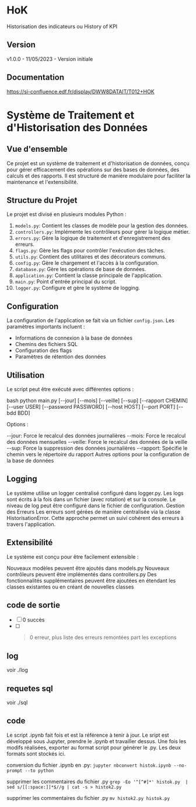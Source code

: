 # HoK

Historisation des indicateurs ou History of KPI

## Version
v1.0.0 - 11/05/2023 - Version initiale

## Documentation
https://si-confluence.edf.fr/display/DWW8DATAIT/T012+HOK

# Système de Traitement et d'Historisation des Données

## Vue d'ensemble

Ce projet est un système de traitement et d'historisation de données, conçu pour gérer efficacement des opérations sur des bases de données, des calculs et des rapports. Il est structuré de manière modulaire pour faciliter la maintenance et l'extensibilité.

## Structure du Projet

Le projet est divisé en plusieurs modules Python :

1. `models.py`: Contient les classes de modèle pour la gestion des données.
2. `controllers.py`: Implémente les contrôleurs pour gérer la logique métier.
3. `errors.py`: Gère la logique de traitement et d'enregistrement des erreurs.
4. `flags.py`: Gère les flags pour contrôler l'exécution des tâches.
5. `utils.py`: Contient des utilitaires et des décorateurs communs.
6. `config.py`: Gère le chargement et l'accès à la configuration.
7. `database.py`: Gère les opérations de base de données.
8. `application.py`: Contient la classe principale de l'application.
9. `main.py`: Point d'entrée principal du script.
10. `logger.py`: Configure et gère le système de logging.

## Configuration

La configuration de l'application se fait via un fichier `config.json`. Les paramètres importants incluent :

- Informations de connexion à la base de données
- Chemins des fichiers SQL
- Configuration des flags
- Paramètres de rétention des données

## Utilisation

Le script peut être exécuté avec différentes options :

bash
python main.py [--jour] [--mois] [--veille] [--sup] [--rapport CHEMIN] [--user USER] [--password PASSWORD] [--host HOST] [--port PORT] [--bdd BDD]

Options :

--jour: Force le recalcul des données journalières
--mois: Force le recalcul des données mensuelles
--veille: Force le recalcul des données de la veille
--sup: Force la suppression des données journalières
--rapport: Spécifie le chemin vers le répertoire du rapport
Autres options pour la configuration de la base de données

## Logging
Le système utilise un logger centralisé configuré dans logger.py. Les logs sont écrits à la fois dans un fichier (avec rotation) et sur la console. Le niveau de log peut être configuré dans le fichier de configuration.
Gestion des Erreurs
Les erreurs sont gérées de manière centralisée via la classe HistorisationError. Cette approche permet un suivi cohérent des erreurs à travers l'application.

## Extensibilité
Le système est conçu pour être facilement extensible :

Nouveaux modèles peuvent être ajoutés dans models.py
Nouveaux contrôleurs peuvent être implémentés dans controllers.py
Des fonctionnalités supplémentaires peuvent être ajoutées en étendant les classes existantes ou en créant de nouvelles classes

## code de sortie

- [ ] 0		succès
- [ ] >0	erreur, plus liste des erreurs remontées part les exceptions

## log
voir ./log

## requetes sql
voir ./sql

## code
Le script .ipynb fait fois et est la référence à tenir à jour.
Le sript est développé sous Jupyter, prendre le .ipynb et travailler dessus.
Une fois les modifs réalisées, exporter au format script pour générer le .py.
Les deux formats sont stockés ici.

conversion du fichier .ipynb en .py:
```jupyter nbconvert histok.ipynb --no-prompt --to python```

supprimer les commentaires du fichier .py
```grep -Eo '^[^#]*' histok.py  | sed s/[[:space:]]*$//g | cat -s > histok2.py```

supprimer les commentaires du fichier .py
```mv histok2.py histok.py```

